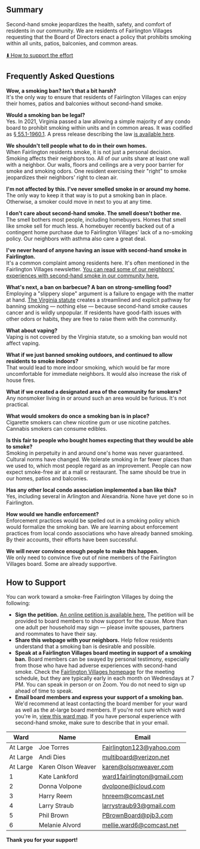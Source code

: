 <link rel="shortcut icon" type="image/x-icon" href="images/favicon.png">

<style>
.site-footer {
    display: none;
    visibility: hidden;
}
</style>

## Summary

Second-hand smoke jeopardizes the health, safety, and comfort of residents in our community. We are residents of Fairlington Villages requesting that the Board of Directors enact a policy that prohibits smoking within all units, patios, balconies, and common areas.

[⬇️ How to support the effort](#how-to-support)

## Frequently Asked Questions

**Wow, a smoking ban? Isn't that a bit harsh?**  
It's the only way to ensure that residents of Fairlington Villages can enjoy their homes, patios and balconies without second-hand smoke.

**Would a smoking ban be legal?**  
Yes. In 2021, Virginia passed a law allowing a simple majority of any condo board to prohibit smoking within units and in common areas. It was codified as [§ 55.1-1960.1](https://law.lis.virginia.gov/vacode/title55.1/chapter19/section55.1-1960.1/). A press release describing the law [is available here](https://www.potomaclocal.com/2021/01/21/bill-to-allowing-virginia-landlords-to-ban-smoking-passes-house-heads-to-senate/).

**We shouldn't tell people what to do in their own homes.**  
When Fairlington residents smoke, it is not just a personal decision. Smoking affects their neighbors too. All of our units share at least one wall with a neighbor. Our walls, floors and ceilings are a very poor barrier for smoke and smoking odors. One resident exercising their "right" to smoke jeopardizes their neighbors' right to clean air.

**I'm not affected by this. I've never smelled smoke in or around my home.**  
The only way to keep it that way is to put a smoking ban in place. Otherwise, a smoker could move in next to you at any time.

**I don't care about second-hand smoke. The smell doesn't bother me.**  
The smell bothers most people, including homebuyers. Homes that smell like smoke sell for much less. A homebuyer recently backed out of a contingent home purchase due to Fairlington Villages' lack of a no-smoking policy. Our neighbors with asthma also care a great deal.

**I've never heard of anyone having an issue with second-hand smoke in Fairlington.**  
It's a common complaint among residents here. It's often mentioned in the Fairlington Villages newsletter. [You can read some of our neighbors' experiences with second-hand smoke in our community here.](experiences.html)

**What's next, a ban on barbecue? A ban on strong-smelling food?**  
Employing a "slippery slope" argument is a failure to engage with the matter at hand. [The Virginia statute](https://law.lis.virginia.gov/vacode/title55.1/chapter19/section55.1-1960.1/) creates a streamlined and explicit pathway for banning smoking — nothing else — because second-hand smoke causes cancer and is wildly unpopular. If residents have good-faith issues with other odors or habits, they are free to raise them with the community.

**What about vaping?**  
Vaping is not covered by the Virginia statute, so a smoking ban would not affect vaping.

**What if we just banned smoking outdoors, and continued to allow residents to smoke indoors?**  
That would lead to more indoor smoking, which would be far more uncomfortable for immediate neighbors. It would also increase the risk of house fires.

**What if we created a designated area of the community for smokers?**  
Any nonsmoker living in or around such an area would be furious. It's not practical.

**What would smokers do once a smoking ban is in place?**  
Cigarette smokers can chew nicotine gum or use nicotine patches. Cannabis smokers can consume edibles.

**Is this fair to people who bought homes expecting that they would be able to smoke?**  
Smoking in perpetuity in and around one's home was never guaranteed. Cultural norms have changed. We tolerate smoking in far fewer places than we used to, which most people regard as an improvement. People can now expect smoke-free air at a mall or restaurant. The same should be true in our homes, patios and balconies.

**Has any other local condo association implemented a ban like this?**  
Yes, including several in Arlington and Alexandria. None have yet done so in Fairlington.

**How would we handle enforcement?**  
Enforcement practices would be spelled out in a smoking policy which would formalize the smoking ban. We are learning about enforcement practices from local condo associations who have already banned smoking. By their accounts, their efforts have been successful.

**We will never convince enough people to make this happen.**  
We only need to convince five out of nine members of the Fairlington Villages board. Some are already supportive.

## How to Support

You can work toward a smoke-free Fairlington Villages by doing the following:

- **Sign the petition.** [An online petition is available here.](https://docs.google.com/forms/d/e/1FAIpQLSezUZH42kQHHs5qPNJCSO-hwNnBhsD6h9xtpJQD9-REoAPhbw/viewform?usp=sf_link) The petition will be provided to board members to show support for the cause. More than one adult per household may sign — please invite spouses, partners and roommates to have their say.
- **Share this webpage with your neighbors.** Help fellow residents understand that a smoking ban is desirable and possible.
- **Speak at a Fairlington Villages board meeting in support of a smoking ban.** Board members can be swayed by personal testimony, especially from those who have had adverse experiences with second-hand smoke. Check the [Fairlington Villages homepage](https://fairlingtonvillages.com/) for the meeting schedule, but they are typically early in each month on Wednesdays at 7 PM. You can speak in person or on Zoom. You do not need to sign up ahead of time to speak.
- **Email board members and express your support of a smoking ban.** We'd recommend at least contacting the board member for your ward as well as the at-large board members. If you're not sure which ward you're in, [view this ward map](images/ward-map.png). If you have personal experience with second-hand smoke, make sure to describe that in your email.

| Ward     | Name               | Email                                                           |
| -------- | ------------------ | --------------------------------------------------------------- |
| At Large | Joe Torres         | [Fairlington123@yahoo.com](mailto:Fairlington123@yahoo.com)     |
| At Large | Andi Dies          | [multiboard@verizon.net](mailto:multiboard@verizon.net)         |
| At Large | Karen Olson Weaver | [karen@olsonweaver.com](mailto:karen@olsonweaver.com)           |
| 1        | Kate Lankford      | [ward1fairlington@gmail.com](mailto:ward1fairlington@gmail.com) |
| 2        | Donna Volpone      | [dvolpone@icloud.com](mailto:dvolpone@icloud.com)               |
| 3        | Harry Reem         | [hnreem@comcast.net](mailto:hnreem@comcast.net)                 |
| 4        | Larry Straub       | [larrystraub93@gmail.com](mailto:larrystraub93@gmail.com)       |
| 5        | Phil Brown         | [PBrownBoard@pjb3.com](mailto:PBrownBoard@pjb3.com)             |
| 6        | Melanie Alvord     | [mellie.ward6@comcast.net](mailto:mellie.ward6@comcast.net)     |

**Thank you for your support!**